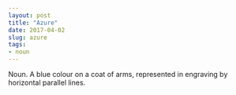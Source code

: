 ```yaml
---
layout: post
title: "Azure"
date: 2017-04-02
slug: azure
tags:
- noun
---
```


Noun. A blue colour on a coat of arms, represented in engraving by horizontal parallel lines.
